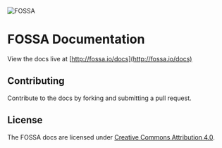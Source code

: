 ![FOSSA](https://raw.githubusercontent.com/fossas/fossa-docs/master/header.png)

# FOSSA Documentation 
View the docs live at [http://fossa.io/docs](http://fossa.io/docs)

## Contributing

Contribute to the docs by forking and submitting a pull request.

## License

The FOSSA docs are licensed under [Creative Commons Attribution 4.0](https://creativecommons.org/licenses/by/4.0/).
